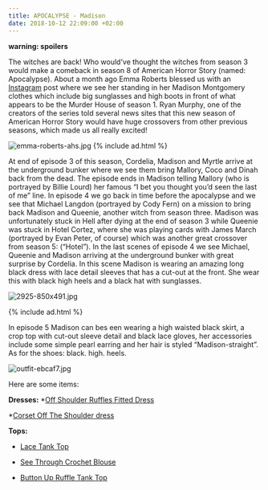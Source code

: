 ```yaml
---
title: APOCALYPSE - Madison
date: 2018-10-12 22:09:00 +02:00
---
```


**warning: spoilers**

The witches are back! Who would’ve thought the witches from season 3 would make a comeback in season 8 of American Horror Story (named: Apocalypse). About a month ago Emma Roberts blessed us with an [Instagram](https://www.instagram.com/p/BnB53j2lMW4/?hl=en&taken-by=emmaroberts) post where we see her standing in her Madison Montgomery clothes which include big sunglasses and high boots in front of what appears to be the Murder House of season 1. Ryan Murphy, one of the creators of the series told several news sites that this new season of American Horror Story would have huge crossovers from other previous seasons, which made us all really excited!

![emma-roberts-ahs.jpg](/uploads/emma-roberts-ahs.jpg)
{% include ad.html %}

At end of episode 3 of this season, Cordelia, Madison and Myrtle arrive at the underground bunker where we see them bring Mallory, Coco and Dinah back from the dead. The episode ends in Madison telling Mallory (who is portrayed by Billie Lourd) her famous “I bet you thought you’d seen the last of me” line. In episode 4 we go back in time before the apocalypse and we see that Michael Langdon (portrayed by Cody Fern) on a mission to bring back Madison and Queenie, another witch from season three. Madison was unfortunately stuck in Hell after dying at the end of season 3 while Queenie was stuck in Hotel Cortez, where she was playing cards with James March (portrayed by Evan Peter, of course) which was another great crossover from season 5: (“Hotel”). In the last scenes of episode 4 we see Michael, Queenie and Madison arriving at the underground bunker with great surprise by Cordelia.  In this scene Madison is wearing an amazing long black dress with lace detail sleeves that has a cut-out at the front. She wear this with black high heels and a black hat with sunglasses.

![2925-850x491.jpg](/uploads/2925-850x491.jpg)

{% include ad.html %}

In episode 5 Madison can bes een wearing a high waisted black skirt, a crop top with cut-out sleeve detail and black lace gloves, her accessories include some simple pearl earring and her hair is styled “Madison-straight”. As for the shoes: black. high. heels. 

![outfit-ebcaf7.jpg](/uploads/outfit-ebcaf7.jpg)


Here are some items:

**Dresses:**
*[Off Shoulder Ruffles Fitted Dress](https://lt45.net/c/?si=12810&li=1561444&wi=304271&ws=&dl=off-shoulder-ruffles-fitted-dress-p_547529.html)

*[Corset Off The Shoulder dress](https://lt45.net/c/?si=12810&li=1561444&wi=304271&ws=&dl=corset-off-the-shoulder-little-shirt-dress-p_549679.html)

**Tops:**
* [Lace Tank Top](https://lt45.net/c/?si=12810&li=1561444&wi=304271&ws=&dl=cami-scalloped-lace-tank-top-p_283177.html)

* [See Through Crochet Blouse](https://lt45.net/c/?si=12810&li=1561444&wi=304271&ws=&dl=see-through-crochet-patch-blouse-with-tank-top-p_506024.html)

* [Button Up Ruffle Tank Top](https://lt45.net/c/?si=12810&li=1561444&wi=304271&ws=&dl=button-up-ruffle-tank-top-p_561635.html)


